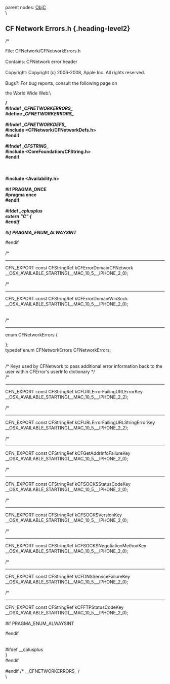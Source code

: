 parent nodes: [ObjC](ObjC.html)\
\

CF Network Errors.h {.heading-level2}
-------------------

/\*

File: CFNetwork/CFNetworkErrors.h\
 \
 Contains: CFNetwork error header\
 \
 Copyright: Copyright (c) 2006-2008, Apple Inc. All rights reserved.\
 \
 Bugs?: For bug reports, consult the following page on

the World Wide Web:\

**/\
 \#ifndef *\_CFNETWORKERRORS\_*\
 \#define *\_CFNETWORKERRORS\_*\
 \
 \#ifndef *\_CFNETWORKDEFS\_*\
 \#include \<CFNetwork/CFNetworkDefs.h\>\
 \#endif\
 \
 \#ifndef *\_CFSTRING\_*\
 \#include \<CoreFoundation/CFString.h\>\
 \#endif\
 \
 \
 \
 \#include \<Availability.h\>\
 \
 \#if PRAGMA\_ONCE\
 \#pragma once\
 \#endif\
 \
 \#ifdef *\_cplusplus\
 extern "C" {\
 \#endif\
 \
 \#if PRAGMA\_ENUM\_ALWAYSINT***

\#endif\
 \
 /\*

-   -   -   -   -   -   -   -   -   -   

CFN\_EXPORT const CFStringRef kCFErrorDomainCFNetwork
\_\_OSX\_AVAILABLE\_STARTING(\_\_MAC\_10\_5,\_\_IPHONE\_2\_0);\
 \
 /\*

-   -   -   -   -   -   -   -   -   -   

CFN\_EXPORT const CFStringRef kCFErrorDomainWinSock
\_\_OSX\_AVAILABLE\_STARTING(\_\_MAC\_10\_5,\_\_IPHONE\_2\_0);\
 \
 \
 /\*

-   -   -   -   -   

enum CFNetworkErrors {

};\
 typedef enum CFNetworkErrors CFNetworkErrors;\
 \
 \
 /\* Keys used by CFNetwork to pass additional error information back to
the user within CFError's userInfo dictionary \*/\
 /\*

-   -   -   -   -   -   -   -   -   -   

CFN\_EXPORT const CFStringRef kCFURLErrorFailingURLErrorKey
\_\_OSX\_AVAILABLE\_STARTING(\_\_MAC\_10\_5,\_\_IPHONE\_2\_2);\
 \
 /\*

-   -   -   -   -   -   -   -   -   -   -   

CFN\_EXPORT const CFStringRef kCFURLErrorFailingURLStringErrorKey
\_\_OSX\_AVAILABLE\_STARTING(\_\_MAC\_10\_5,\_\_IPHONE\_2\_2);\
 \
 /\*

-   -   -   -   -   -   -   -   -   -   -   

CFN\_EXPORT const CFStringRef kCFGetAddrInfoFailureKey
\_\_OSX\_AVAILABLE\_STARTING(\_\_MAC\_10\_5,\_\_IPHONE\_2\_0);\
 \
 /\*

-   -   -   -   -   -   -   -   -   -   

CFN\_EXPORT const CFStringRef kCFSOCKSStatusCodeKey
\_\_OSX\_AVAILABLE\_STARTING(\_\_MAC\_10\_5,\_\_IPHONE\_2\_0);\
 \
 /\*

-   -   -   -   -   -   -   -   -   -   -   

CFN\_EXPORT const CFStringRef kCFSOCKSVersionKey
\_\_OSX\_AVAILABLE\_STARTING(\_\_MAC\_10\_5,\_\_IPHONE\_2\_0);\
 \
 /\*

-   -   -   -   -   -   -   -   -   -   -   

CFN\_EXPORT const CFStringRef kCFSOCKSNegotiationMethodKey
\_\_OSX\_AVAILABLE\_STARTING(\_\_MAC\_10\_5,\_\_IPHONE\_2\_0);\
 \
 /\*

-   -   -   -   -   -   -   -   -   -   -   

CFN\_EXPORT const CFStringRef kCFDNSServiceFailureKey
\_\_OSX\_AVAILABLE\_STARTING(\_\_MAC\_10\_5,\_\_IPHONE\_2\_0);\
 \
 /\*

-   -   -   -   -   -   -   -   -   -   -   

CFN\_EXPORT const CFStringRef kCFFTPStatusCodeKey
\_\_OSX\_AVAILABLE\_STARTING(\_\_MAC\_10\_5,\_\_IPHONE\_2\_0);\
 \
 \#if PRAGMA\_ENUM\_ALWAYSINT

\#endif\
 \
 \
 \#ifdef \_\_cplusplus\
 }\
 \#endif\
 \
 \#endif /\* \_\_CFNETWORKERRORS\_ /\
 \

